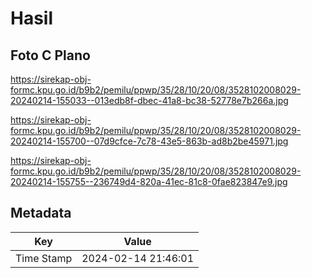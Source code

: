 # Hasil

## Foto C Plano

https://sirekap-obj-formc.kpu.go.id/b9b2/pemilu/ppwp/35/28/10/20/08/3528102008029-20240214-155033--013edb8f-dbec-41a8-bc38-52778e7b266a.jpg

https://sirekap-obj-formc.kpu.go.id/b9b2/pemilu/ppwp/35/28/10/20/08/3528102008029-20240214-155700--07d9cfce-7c78-43e5-863b-ad8b2be45971.jpg

https://sirekap-obj-formc.kpu.go.id/b9b2/pemilu/ppwp/35/28/10/20/08/3528102008029-20240214-155755--236749d4-820a-41ec-81c8-0fae823847e9.jpg


## Metadata

| Key        | Value               |
| ---------- | ------------------- |
| Time Stamp | 2024-02-14 21:46:01 |



